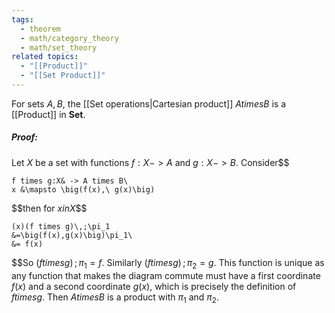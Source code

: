 ```yaml
---
tags:
  - theorem
  - math/category_theory
  - math/set_theory
related topics:
  - "[[Product]]"
  - "[[Set Product]]"
---
```

For sets $A,B$, the [[Set operations|Cartesian product]] $A times B$ is a [[Product]] in $\mathbf{Set}$.
##### Proof:
Let $X$ be a set with functions $f:X -> A$ and $g:X -> B$. Consider$$

	f times g:X& -> A times B\
	x &\mapsto \big(f(x),\ g(x)\big)

$$then for $x in X$$$

	(x)(f times g)\,;\pi_1
	&=\big(f(x),g(x)\big)\pi_1\
	&= f(x)

$$So $(f times g)\,;\pi_1=f$. Similarly $(f times g)\,;\pi_2=g$. This function is unique as any function that makes the diagram commute must have a first coordinate $f(x)$ and a second coordinate $g(x)$, which is precisely the definition of $f times g$. Then $A times B$ is a product with $\pi_1$ and $\pi_2$.